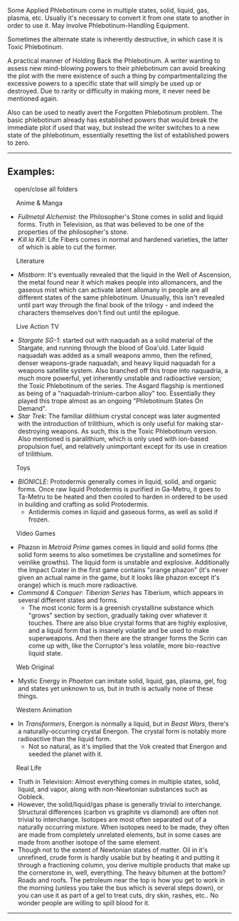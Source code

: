 Some Applied Phlebotinum come in multiple states, solid, liquid, gas, plasma, etc. Usually it's necessary to convert it from one state to another in order to use it. May involve Phlebotinum-Handling Equipment.

Sometimes the alternate state is inherently destructive, in which case it is Toxic Phlebotinum.

A practical manner of Holding Back the Phlebotinum. A writer wanting to assess new mind-blowing powers to their phlebotinum can avoid breaking the plot with the mere existence of such a thing by compartmentalizing the excessive powers to a specific state that will simply be used up or destroyed. Due to rarity or difficulty in making more, it never need be mentioned again.

Also can be used to neatly avert the Forgotten Phlebotinum problem. The basic phlebotinum already has established powers that would break the immediate plot if used that way, but instead the writer switches to a new state of the phlebotinum, essentially resetting the list of established powers to zero.

___

## Examples:

    open/close all folders 

     Anime & Manga  

-   _Fullmetal Alchemist_: the Philosopher's Stone comes in solid and liquid forms. Truth in Television, as that was believed to be one of the properties of the philosopher's stone.
-   _Kill la Kill_: Life Fibers comes in normal and hardened varieties, the latter of which is able to cut the former.

     Literature 

-   _Mistborn_: It's eventually revealed that the liquid in the Well of Ascension, the metal found near it which makes people into allomancers, and the gaseous mist which can activate latent allomany in people are all different states of the same phlebotinum. Unusually, this isn't revealed until part way through the final book of the trilogy - and indeed the characters themselves don't find out until the epilogue.

     Live Action TV  

-   _Stargate SG-1_: started out with naquadah as a solid material of the Stargate, and running through the blood of Goa'uld. Later liquid naquadah was added as a small weapons ammo, then the refined, denser weapons-grade naquadah, and heavy liquid naquadah for a weapons satellite system. Also branched off this trope into naquadria, a much more powerful, yet inherently unstable and radioactive version; the Toxic Phlebotinum of the series. The Asgard flagship is mentioned as being of a "naquadah-trinium-carbon alloy" too. Essentially they played this trope almost as an ongoing "Phlebotinum States On Demand".
-   _Star Trek_: The familiar dilithium crystal concept was later augmented with the introduction of trilithium, which is only useful for making star-destroying weapons. As such, this is the Toxic Phlebotinum version. Also mentioned is paralithium, which is only used with ion-based propulsion fuel, and relatively unimportant except for its use in creation of trilithium.

     Toys  

-   _BIONICLE_: Protodermis generally comes in liquid, solid, and organic forms. Once raw liquid Protodermis is purified in Ga-Metru, it goes to Ta-Metru to be heated and then cooled to harden in ordered to be used in building and crafting as solid Protodermis.
    -   Antidermis comes in liquid and gaseous forms, as well as solid if frozen.

     Video Games  

-   Phazon in _Metroid Prime_ games comes in liquid and solid forms (the solid form seems to also sometimes be crystalline and sometimes for veinlike growths). The liquid form is unstable and explosive. Additionally the Impact Crater in the first game contains "orange phazon" (it's never given an actual name in the game, but it looks like phazon except it's orange) which is much more radioactive.
-   _Command & Conquer: Tiberian Series_ has Tiberium, which appears in several different states and forms.
    -   The most iconic form is a greenish crystalline substance which "grows" section by section, gradually taking over whatever it touches. There are also blue crystal forms that are highly explosive, and a liquid form that is insanely volatile and be used to make superweapons. And then there are the stranger forms the Scrin can come up with, like the Corruptor's less volatile, more bio-reactive liquid state.

     Web Original  

-   Mystic Energy in _Phaeton_ can imitate solid, liquid, gas, plasma, gel, fog and states yet unknown to us, but in truth is actually none of these things.

     Western Animation  

-   In _Transformers_, Energon is normally a liquid, but in _Beast Wars_, there's a naturally-occurring crystal Energon. The crystal form is notably more radioactive than the liquid form.
    -   Not so natural, as it's implied that the Vok created that Energon and seeded the planet with it.

     Real Life  

-   Truth in Television: Almost everything comes in multiple states, solid, liquid, and vapor, along with non-Newtonian substances such as Oobleck.
-   However, the solid/liquid/gas phase is generally trivial to interchange. Structural differences (carbon vs graphite vs diamond) are often not trivial to interchange. Isotopes are most often separated out of a naturally occurring mixture. When isotopes need to be made, they often are made from completely unrelated elements, but in some cases are made from another isotope of the same element.
-   Though not to the extent of Newtonian states of matter. Oil in it's unrefined, crude form is hardly usable but by heating it and putting it through a fractioning column, you derive multiple products that make up the cornerstone in, well, everything. The heavy bitumen at the bottom? Roads and roofs. The petroleum near the top is how you get to work in the morning (unless you take the bus which is several steps down), or you can use it as part of a gel to treat cuts, dry skin, rashes, etc.. No wonder people are willing to spill blood for it.

___